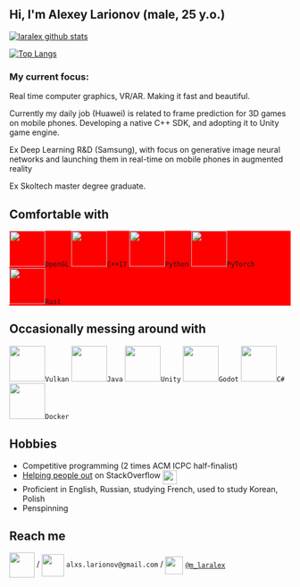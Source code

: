 <!--
**laralex/laralex** is a  _special_  repository because its `README.md` (this file) appears on your GitHub profile.-->
## Hi, I'm Alexey Larionov  (male, 25 y.o.)

[![laralex github stats](https://github-readme-stats.vercel.app/api?username=laralex&show_icons=true&include_all_commits=true&theme=transparent&count_private=true&hide_title=true&rank_icon=github)](https://github.com/laralex)

[![Top Langs](https://github-readme-stats.vercel.app/api/top-langs/?username=laralex&layout=compact&langs_count=10&theme=transparent&hide_title=true&hide=javascript,html,cmake,batchfile)](https://github.com/laralex)

###  My current focus: ###
Real time computer graphics, VR/AR. Making it fast and beautiful. 

Currently my daily job (Huawei) is related to frame prediction for 3D games on mobile phones. Developing a native C++ SDK, and adopting it to Unity game engine. 

Ex Deep Learning R&D (Samsung), with focus on generative image neural networks and launching them in real-time on mobile phones in augmented reality 

Ex Skoltech master degree graduate.

## Comfortable with
<div style="background-color:red;">
<code><img src="https://upload.wikimedia.org/wikipedia/commons/e/e9/Opengl-logo.svg" height="64">OpenGL</code>
<code><img src="https://github.com/isocpp/logos/raw/master/cpp_logo.svg" width="64">C++17</code>
<code><img src="https://www.vectorlogo.zone/logos/python/python-icon.svg" height="64">Python</code>
<code><img src="https://www.vectorlogo.zone/logos/pytorch/pytorch-icon.svg" height="64">PyTorch</code>
<code><img src="https://www.vectorlogo.zone/logos/rust-lang/rust-lang-icon.svg" width="64">Rust</code>
</div>

## Occasionally messing around with
<code><img src="https://commons.wikimedia.org/wiki/File:Vulkan_logo.svg" height="64">Vulkan</code>
<code><img src="https://www.vectorlogo.zone/logos/java/java-icon.svg" width="64">Java</code>
<code><img src="https://www.vectorlogo.zone/logos/unity3d/unity3d-ar21.svg" height="64">Unity</code>
<code><img src="https://cdn.worldvectorlogo.com/logos/godot-logo.svg" height="64">Godot</code>
<code><img src="https://seeklogo.com/images/C/c-sharp-c-logo-02F17714BA-seeklogo.com.png" width="64">C#</code>
<code><img src="https://www.vectorlogo.zone/logos/docker/docker-icon.svg" width="64">Docker</code>
<!--.<code><img src="https://www.vectorlogo.zone/logos/kotlinlang/kotlinlang-icon.svg" width="64">Kotlin</code>-->
<!--<code><img src="https://www.vectorlogo.zone/logos/ziglang/ziglang-ar21.svg" width="64">Zig</code>-->

<!--<code><img src="https://www.vectorlogo.zone/logos/cmake/cmake-ar21.svg" height="64"></code>-->

## Hobbies
* Competitive programming (2 times ACM ICPC half-finalist)
* [Helping people out](https://stackoverflow.com/users/8564999/alexey-larionov?tab=profile) on StackOverflow <img align="top" src="https://www.vectorlogo.zone/logos/stackoverflow/stackoverflow-icon.svg" width="25">
* Proficient in English, Russian, studying French, used to study Korean, Polish
* Penspinning

## Reach me

[<img align="center" src="https://www.vectorlogo.zone/logos/upwork/upwork-ar21.svg" height="45">](https://www.upwork.com/freelancers/~0115eabadb37319e75) /
[<img align="center" src="https://www.vectorlogo.zone/logos/gmail/gmail-icon.svg" height="40">](mailto:alxs.larionov@gmail.com) `alxs.larionov@gmail.com` / <!--  > [alxs.larionov@gmail.com](mailto:alxs.larionov@gmail.com) !-->
[<img align="center" src="https://www.vectorlogo.zone/logos/telegram/telegram-tile.svg" height="32">](http://t.me/m_laralex) [`@m_laralex`](http://t.me/m_laralex) 

